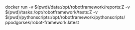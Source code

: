 docker run -v $(pwd)/data:/opt/robotframework/reports:Z -v $(pwd)/tasks:/opt/robotframework/tests:Z -v $(pwd)/pythonscripts:/opt/robotframework/pythonscripts/ ppodgorsek/robot-framework:latest
